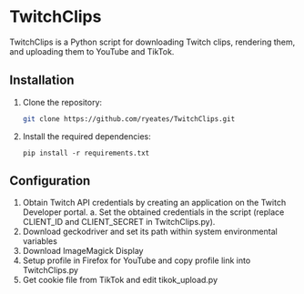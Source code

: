 # TwitchClips

TwitchClips is a Python script for downloading Twitch clips, rendering them, and uploading them to YouTube and TikTok.

## Installation

1. Clone the repository:
   ```bash
   git clone https://github.com/ryeates/TwitchClips.git

2. Install the required dependencies:
    ```
    pip install -r requirements.txt

## Configuration
1. Obtain Twitch API credentials by creating an application on the Twitch Developer portal.
    a. Set the obtained credentials in the script (replace CLIENT_ID and CLIENT_SECRET in TwitchClips.py).
2. Download geckodriver and set its path within system environmental variables
3. Download ImageMagick Display
4. Setup profile in Firefox for YouTube and copy profile link into TwitchClips.py
4. Get cookie file from TikTok and edit tikok_upload.py
